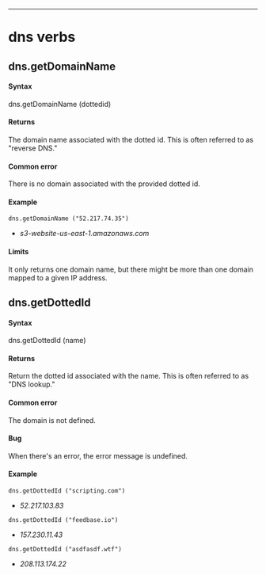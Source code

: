 
---
# dns verbs
## dns.getDomainName
#### Syntax
dns.getDomainName (dottedid)

#### Returns
The domain name associated with the dotted id. This is often referred to as "reverse DNS."

#### Common error
There is no domain associated with the provided dotted id.

#### Example
`dns.getDomainName ("52.217.74.35") `

- *s3-website-us-east-1.amazonaws.com*

#### Limits
It only returns one domain name, but there might be more than one domain mapped to a given IP address. 

## dns.getDottedId
#### Syntax
dns.getDottedId (name)

#### Returns
Return the dotted id associated with the name. This is often referred to as "DNS lookup."

#### Common error
The domain is not defined. 

#### Bug
When there's an error, the error message is undefined.

#### Example
`dns.getDottedId ("scripting.com")`

- *52.217.103.83*

`dns.getDottedId ("feedbase.io")`

- *157.230.11.43*

`dns.getDottedId ("asdfasdf.wtf")`

- *208.113.174.22*

